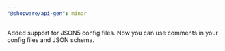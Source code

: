 ```yaml
---
"@shopware/api-gen": minor
---
```


Added support for JSON5 config files. Now you can use comments in your config files and JSON schema.
